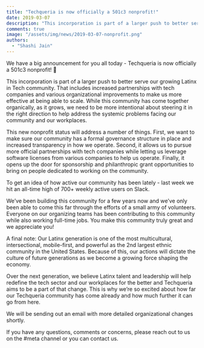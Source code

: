 ```yaml
---
title: "Techqueria is now officially a 501c3 nonprofit!"
date: 2019-03-07
description: "This incorporation is part of a larger push to better serve our growing Latinx in Tech community."
comments: true
image: "/assets/img/news/2019-03-07-nonprofit.png"
authors:
  - "Shashi Jain"
---
```


We have a big announcement for you all today - Techqueria is now officially a 501c3 nonprofit! 🎉

This incorporation is part of a larger push to better serve our growing Latinx in Tech community. That includes increased partnerships with tech companies and various organizational improvements to make us more effective at being able to scale. While this community has come together organically, as it grows, we need to be more intentional about steering it in the right direction to help address the systemic problems facing our community and our workplaces.

This new nonprofit status will address a number of things. First, we want to make sure our community has a formal governance structure in place and increased transparency in how we operate. Second, it allows us to pursue more official partnerships with tech companies while letting us leverage software licenses from various companies to help us operate. Finally, it opens up the door for sponsorship and philanthropic grant opportunities to bring on people dedicated to working on the community.

To get an idea of how active our community has been lately - last week we hit an all-time high of 700+ weekly active users on Slack.

We’ve been building this community for a few years now and we’ve only been able to come this far through the efforts of a small army of volunteers. Everyone on our organizing teams has been contributing to this community while also working full-time jobs. You make this community truly great and we appreciate you!

A final note: Our Latinx generation is one of the most multicultural, intersectional, mobile-first, and powerful as the 2nd largest ethnic community in the United States. Because of this, our actions will dictate the culture of future generations as we become a growing force shaping the economy.

Over the next generation, we believe Latinx talent and leadership will help redefine the tech sector and our workplaces for the better and Techqueria aims to be a part of that change. This is why we’re so excited about how far our Techqueria community has come already and how much further it can go from here.

We will be sending out an email with more detailed organizational changes shortly.

If you have any questions, comments or concerns, please reach out to us on the #meta channel or you can contact us.
